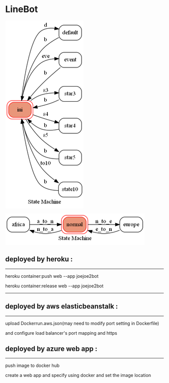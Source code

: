 # LineBot

![image](https://github.com/joejoe2/LineBot/blob/master/fsm1.png)

![image](https://github.com/joejoe2/LineBot/blob/master/fsm2.png)

deployed by heroku :
------------------
--------------------------------------------------------
heroku container:push web --app joejoe2bot

heroku container:release web --app joejoe2bot

--------------------------------------------------------

deployed by aws elasticbeanstalk :
--------------------------------
--------------------------------------------------------
upload Dockerrun.aws.json(may need to modify port setting in Dockerfile)

and configure load balancer's port mapping and https

deployed by azure web app :
--------------------------------
--------------------------------------------------------
push image to docker hub

create a web app and specify using docker and set the image location
